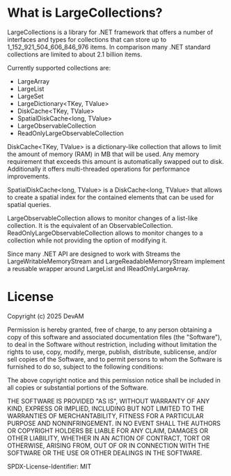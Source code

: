 # What is LargeCollections?

LargeCollections is a library for .NET framework that offers a number of interfaces and types for collections that can store up to 1_152_921_504_606_846_976 items.
In comparison many .NET standard collections are limited to about 2.1 billion items.

Currently supported collections are:
- LargeArray<T>
- LargeList<T>
- LargeSet<T>
- LargeDictionary<TKey, TValue>
- DiskCache<TKey, TValue>
- SpatialDiskCache<long, TValue>
- LargeObservableCollection<T>
- ReadOnlyLargeObservableCollection<T>

DiskCache<TKey, TValue> is a dictionary-like collection that allows to limit the amount of memory (RAM) in MB that will be used.
Any memory requirement that exceeds this amount is automatically swapped out to disk. 
Additionally it offers multi-threaded operations for performance improvements.

SpatialDiskCache<long, TValue> is a DiskCache<long, TValue> that allows to create a spatial index for the contained elements that can be used for spatial queries.

LargeObservableCollection<T> allows to monitor changes of a list-like collection. It is the equivalent of an ObservableCollection<T>. ReadOnlyLargeObservableCollection<T> allows to monitor changes to a collection while not providing the option of modifying it.

Since many .NET API are designed to work with Streams the LargeWritableMemoryStream and LargeReadableMemoryStream implement a reusable wrapper around LargeList<byte> and IReadOnlyLargeArray<byte>.

# License

Copyright (c) 2025 DevAM

Permission is hereby granted, free of charge, to any person obtaining a copy
of this software and associated documentation files (the "Software"), to deal
in the Software without restriction, including without limitation the rights
to use, copy, modify, merge, publish, distribute, sublicense, and/or sell
copies of the Software, and to permit persons to whom the Software is
furnished to do so, subject to the following conditions:

The above copyright notice and this permission notice shall be included in all
copies or substantial portions of the Software.

THE SOFTWARE IS PROVIDED "AS IS", WITHOUT WARRANTY OF ANY KIND, EXPRESS OR
IMPLIED, INCLUDING BUT NOT LIMITED TO THE WARRANTIES OF MERCHANTABILITY,
FITNESS FOR A PARTICULAR PURPOSE AND NONINFRINGEMENT. IN NO EVENT SHALL THE
AUTHORS OR COPYRIGHT HOLDERS BE LIABLE FOR ANY CLAIM, DAMAGES OR OTHER
LIABILITY, WHETHER IN AN ACTION OF CONTRACT, TORT OR OTHERWISE, ARISING FROM,
OUT OF OR IN CONNECTION WITH THE SOFTWARE OR THE USE OR OTHER DEALINGS IN THE
SOFTWARE.

SPDX-License-Identifier: MIT